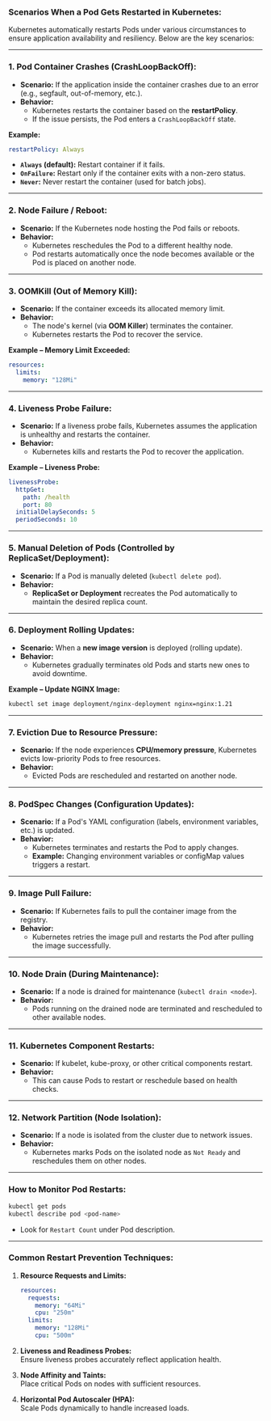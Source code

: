 ### **Scenarios When a Pod Gets Restarted in Kubernetes:**  

Kubernetes automatically restarts Pods under various circumstances to ensure application availability and resiliency. Below are the key scenarios:  

---

### **1. Pod Container Crashes (CrashLoopBackOff):**  
- **Scenario:** If the application inside the container crashes due to an error (e.g., segfault, out-of-memory, etc.).  
- **Behavior:**  
  - Kubernetes restarts the container based on the **restartPolicy**.  
  - If the issue persists, the Pod enters a `CrashLoopBackOff` state.  

**Example:**  
```yaml
restartPolicy: Always
```
- **`Always` (default):** Restart container if it fails.  
- **`OnFailure`:** Restart only if the container exits with a non-zero status.  
- **`Never`:** Never restart the container (used for batch jobs).  

---

### **2. Node Failure / Reboot:**  
- **Scenario:** If the Kubernetes node hosting the Pod fails or reboots.  
- **Behavior:**  
  - Kubernetes reschedules the Pod to a different healthy node.  
  - Pod restarts automatically once the node becomes available or the Pod is placed on another node.  

---

### **3. OOMKill (Out of Memory Kill):**  
- **Scenario:** If the container exceeds its allocated memory limit.  
- **Behavior:**  
  - The node's kernel (via **OOM Killer**) terminates the container.  
  - Kubernetes restarts the Pod to recover the service.  

**Example – Memory Limit Exceeded:**  
```yaml
resources:
  limits:
    memory: "128Mi"
```

---

### **4. Liveness Probe Failure:**  
- **Scenario:** If a liveness probe fails, Kubernetes assumes the application is unhealthy and restarts the container.  
- **Behavior:**  
  - Kubernetes kills and restarts the Pod to recover the application.  

**Example – Liveness Probe:**  
```yaml
livenessProbe:
  httpGet:
    path: /health
    port: 80
  initialDelaySeconds: 5
  periodSeconds: 10
```

---

### **5. Manual Deletion of Pods (Controlled by ReplicaSet/Deployment):**  
- **Scenario:** If a Pod is manually deleted (`kubectl delete pod`).  
- **Behavior:**  
  - **ReplicaSet or Deployment** recreates the Pod automatically to maintain the desired replica count.  

---

### **6. Deployment Rolling Updates:**  
- **Scenario:** When a **new image version** is deployed (rolling update).  
- **Behavior:**  
  - Kubernetes gradually terminates old Pods and starts new ones to avoid downtime.  

**Example – Update NGINX Image:**  
```bash
kubectl set image deployment/nginx-deployment nginx=nginx:1.21
```

---

### **7. Eviction Due to Resource Pressure:**  
- **Scenario:** If the node experiences **CPU/memory pressure**, Kubernetes evicts low-priority Pods to free resources.  
- **Behavior:**  
  - Evicted Pods are rescheduled and restarted on another node.  

---

### **8. PodSpec Changes (Configuration Updates):**  
- **Scenario:** If a Pod's YAML configuration (labels, environment variables, etc.) is updated.  
- **Behavior:**  
  - Kubernetes terminates and restarts the Pod to apply changes.  
  - **Example:** Changing environment variables or configMap values triggers a restart.  

---

### **9. Image Pull Failure:**  
- **Scenario:** If Kubernetes fails to pull the container image from the registry.  
- **Behavior:**  
  - Kubernetes retries the image pull and restarts the Pod after pulling the image successfully.  

---

### **10. Node Drain (During Maintenance):**  
- **Scenario:** If a node is drained for maintenance (`kubectl drain <node>`).  
- **Behavior:**  
  - Pods running on the drained node are terminated and rescheduled to other available nodes.  

---

### **11. Kubernetes Component Restarts:**  
- **Scenario:** If kubelet, kube-proxy, or other critical components restart.  
- **Behavior:**  
  - This can cause Pods to restart or reschedule based on health checks.  

---

### **12. Network Partition (Node Isolation):**  
- **Scenario:** If a node is isolated from the cluster due to network issues.  
- **Behavior:**  
  - Kubernetes marks Pods on the isolated node as `Not Ready` and reschedules them on other nodes.  

---

### **How to Monitor Pod Restarts:**  
```bash
kubectl get pods
kubectl describe pod <pod-name>
```
- Look for `Restart Count` under Pod description.  

---

### **Common Restart Prevention Techniques:**  
1. **Resource Requests and Limits:**  
   ```yaml
   resources:
     requests:
       memory: "64Mi"
       cpu: "250m"
     limits:
       memory: "128Mi"
       cpu: "500m"
   ```

2. **Liveness and Readiness Probes:**  
   Ensure liveness probes accurately reflect application health.  

3. **Node Affinity and Taints:**  
   Place critical Pods on nodes with sufficient resources.  

4. **Horizontal Pod Autoscaler (HPA):**  
   Scale Pods dynamically to handle increased loads.  

